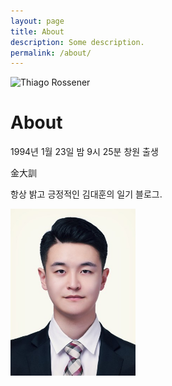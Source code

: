 ```yaml
---
layout: page
title: About
description: Some description.
permalink: /about/
---
```


<img class="img-rounded" src="/assets/img/uploads/가족2.png" alt="Thiago Rossener" width="200">

# About

1994년 1월 23일 밤 9시 25분 창원 출생

金大訓

항상 밝고 긍정적인 김대훈의 일기 블로그.

<img class="img-rounded" src="/assets/img/uploads/대훈2.jpg" alt="Thiago Rossener" width="200">
